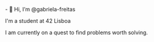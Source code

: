 <p> - 👋 Hi, I’m @gabriela-freitas </p>
<p> I'm a student at 42 Lisboa </p>
<p> I am currently on a quest to find problems worth solving. </p>
